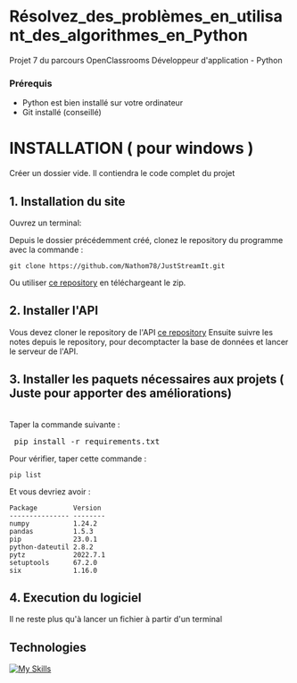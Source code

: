 # Résolvez_des_problèmes_en_utilisant_des_algorithmes_en_Python
Projet 7 du parcours OpenClassrooms Développeur d'application - Python

### Prérequis
* Python est bien installé sur votre ordinateur
* Git installé (conseillé)

# INSTALLATION ( pour windows )

Créer un dossier vide. Il contiendra le code complet du projet
## 1. Installation du site

Ouvrez un terminal:

Depuis le dossier précédemment créé, clonez le repository du programme avec la commande :

<pre><code>git clone https://github.com/Nathom78/JustStreamIt.git</code></pre>

Ou utiliser [ce repository](https://github.com/Nathom78/JustStreamIt.git) en téléchargeant le zip.
<br>


## 2. Installer l'API
Vous devez cloner le repository de l'API [ce repository](https://github.com/OpenClassrooms-Student-Center/OCMovies-API-EN-FR.git)
Ensuite suivre les notes depuis le repository, pour decomptacter la base de données et lancer le serveur de l'API.

## 3. Installer les paquets nécessaires aux projets ( Juste pour apporter des améliorations)

<br>
Taper la commande suivante : 
<pre> pip install -r requirements.txt </pre>
Pour vérifier, taper cette commande :
<pre><code>pip list</code></pre>
Et vous devriez avoir :
<pre><code>Package         Version
--------------- --------
numpy           1.24.2
pandas          1.5.3
pip             23.0.1
python-dateutil 2.8.2
pytz            2022.7.1
setuptools      67.2.0
six             1.16.0
</code></pre>

## 4. Execution du logiciel

Il ne reste plus qu'à lancer un fichier à partir d'un terminal





## Technologies
[![My Skills](https://skillicons.dev/icons?i=git,github,python&theme=dark)](https://skillicons.dev)




